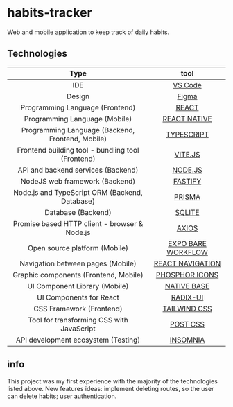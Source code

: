 # habits-tracker

Web and mobile application to keep track of daily habits. 

## Technologies

| Type  |      tool      | 
|:----------:|:-------------:|
| IDE |  [VS Code](https://code.visualstudio.com/) |  
| Design | [Figma](https://www.figma.com/)   |   
| Programming Language (Frontend) | [REACT](https://reactjs.org/) |   
| Programming Language (Mobile) | [REACT NATIVE](https://reactnative.dev/) |  
| Programming Language (Backend, Frontend, Mobile) | [TYPESCRIPT](https://www.typescriptlang.org/) |  
| Frontend building tool - bundling tool (Frontend) | [VITE.JS](	https://vitejs.dev/) | 
| API and backend services (Backend) | [NODE.JS](https://nodejs.org/) |  
| NodeJS web framework (Backend) | [FASTIFY](https://www.fastify.io/) |  
| Node.js and TypeScript ORM (Backend, Database) | [PRISMA](https://www.prisma.io/) | 
| Database (Backend) | [SQLITE](https://www.sqlite.org/index.html) | 
| Promise based HTTP client - browser & Node.js | [AXIOS](https://axios-http.com/) | 
| Open source platform (Mobile) | [EXPO BARE WORKFLOW](https://expo.dev/) |  
| Navigation between pages (Mobile) | [REACT NAVIGATION](https://reactnavigation.org/) | 
| Graphic components (Frontend, Mobile) | [PHOSPHOR ICONS](https://phosphoricons.com/) |  
| UI Component Library (Mobile) | [	NATIVE BASE](https://nativebase.io/) |  
| UI Components for React	 | [RADIX-UI](https://www.radix-ui.com/) | 
| CSS Framework (Frontend) | [TAILWIND CSS](https://tailwindcss.com/) |  
| Tool for transforming CSS with JavaScript | [POST CSS](https://postcss.org/) |  
| API development ecosystem (Testing) | [INSOMNIA](https://insomnia.rest/) | 

## info

This project was my first experience with the majority of the technologies listed above.
New features ideas: implement deleting routes, so the user can delete habits; user authentication.


